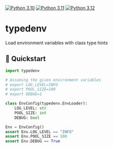[![Python 3.10](https://github.com/ShajeshJ/typedenv/actions/workflows/python-3.10.yml/badge.svg?branch=main)](https://github.com/ShajeshJ/typedenv/actions/workflows/python-3.10.yml)
[![Python 3.11](https://github.com/ShajeshJ/typedenv/actions/workflows/python-3.11.yml/badge.svg?branch=main)](https://github.com/ShajeshJ/typedenv/actions/workflows/python-3.11.yml)
[![Python 3.12](https://github.com/ShajeshJ/typedenv/actions/workflows/python-3.12.yml/badge.svg?branch=main)](https://github.com/ShajeshJ/typedenv/actions/workflows/python-3.12.yml)

# typedenv
Load environment variables with class type hints

## 🚀 Quickstart
```python
import typedenv

# Assuming the given environment variables
# export LOG_LEVEL=INFO
# export POOL_SIZE=100
# export DEBUG=1

class EnvConfig(typedenv.EnvLoader):
    LOG_LEVEL: str
    POOL_SIZE: int
    DEBUG: bool

Env = EnvConfig()
assert Env.LOG_LEVEL == "INFO"
assert Env.POOL_SIZE == 100
assert Env.DEBUG == True
```
